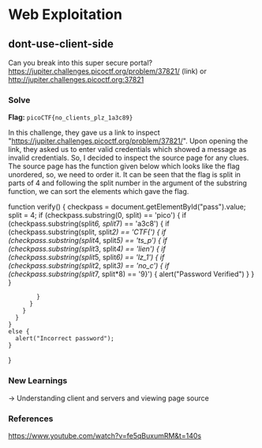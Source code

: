 # Web Exploitation

## dont-use-client-side
Can you break into this super secure portal? https://jupiter.challenges.picoctf.org/problem/37821/ (link) or http://jupiter.challenges.picoctf.org:37821

### Solve
**Flag:** `picoCTF{no_clients_plz_1a3c89}`

In this challenge, they gave us a link to inspect "https://jupiter.challenges.picoctf.org/problem/37821/". Upon opening the link, they asked us to enter valid credentials which showed a message as invalid credentials. So, I decided to inspect the source page for any clues. The source page has the function given below which looks like the flag unordered, so, we need to order it. It can be seen that the flag is split in parts of 4 and following the split number in the argument of the substring function, we can sort the elements which gave the flag.

function verify() {
    checkpass = document.getElementById("pass").value;
    split = 4;
    if (checkpass.substring(0, split) == 'pico') {
      if (checkpass.substring(split*6, split*7) == 'a3c8') {
        if (checkpass.substring(split, split*2) == 'CTF{') {
         if (checkpass.substring(split*4, split*5) == 'ts_p') {
          if (checkpass.substring(split*3, split*4) == 'lien') {
            if (checkpass.substring(split*5, split*6) == 'lz_1') {
              if (checkpass.substring(split*2, split*3) == 'no_c') {
                if (checkpass.substring(split*7, split*8) == '9}') {
                  alert("Password Verified")
                  }
                }
              }
      
            }
          }
        }
      }
    }
    else {
      alert("Incorrect password");
    }
    
}

### New Learnings
-> Understanding client and servers and viewing page source

### References 
https://www.youtube.com/watch?v=fe5qBuxumRM&t=140s
